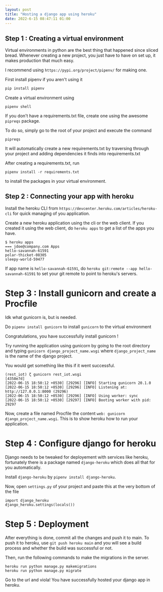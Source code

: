 ```yaml
---
layout: post
title: "Hosting a django app using heroku"
date: 2022-6-15 08:47:11 01:00
---
```


## Step 1 : Creating a virtual environment

Virtual environments in python are the best thing that happened since sliced bread.
Whenever creating a new project, you just have to have on set up, it makes production that 
much easy. 

I recommend using `https://pypi.org/project/pipenv/` for making one. 

First install pipenv if you aren't using it

```bash
pip install pipenv
```

Create a virtual environment using 

`pipenv shell`

If you don't have a requirements.txt file, create one using the awesome `pipreqs` package.

To do so, simply go to the root of your project and execute the command 

`pipreqs`

It will automatically create a new requirements.txt by traversing through your project 
and adding dependencies it finds into requirements.txt

After creating a requirements.txt, run 

`pipenv install -r requirements.txt`

to install the packages in your virtual environment. 

## Step 2 : Connecting your app with heroku

Install the heroku CLI from `https://devcenter.heroku.com/articles/heroku-cli` 
for quick managing of you application.

Create a new heroku application using the cli or the web client.
If you created it using the web client, do `heroku apps` to get a list of the apps
you have.

```
$ heroku apps
=== jdoe@company.com Apps
hello-savannah-61591
polar-thicket-08305
sleepy-world-59477
```

If app name is `hello-savannah-61591`, do `heroku git:remote --app hello-savannah-61591` to set 
your git remote to point to heroku's servers.

# Step 3 : Install gunicorn and create a Procfile

Idk what gunicorn is, but is needed. 

Do `pipenv install gunicorn` to install `gunicorn` to the virtual environment

Congratulations, you have successfully install gunicorn !

Try running the application using gunicorn by going to 
the root directory and typing 
`gunicorn django_project_name.wsgi` where 
`django_project_name` is 
the name of the django project.

You would get something like this if it went successful.

```
(rest_iot) ζ gunicorn rest_iot.wsgi                                                                                                     [4358e7d]
[2022-06-15 18:50:12 +0530] [29296] [INFO] Starting gunicorn 20.1.0
[2022-06-15 18:50:12 +0530] [29296] [INFO] Listening at: http://127.0.0.1:8000 (29296)
[2022-06-15 18:50:12 +0530] [29296] [INFO] Using worker: sync
[2022-06-15 18:50:12 +0530] [29297] [INFO] Booting worker with pid: 29297

```

Now, create a file named Procfile the content
`web: gunicorn django_project_name.wsgi`. This is to show heroku how to run 
your application.

# Step 4 : Configure django for heroku

Django needs to be tweaked for deployement with services like heroku,
fortunately there is a package named `django-heroku` which does 
all that for you automatically.

Install `django-heroku` by `pipenv install django-heroku`.

Now, open `settings.py` of your project and paste this at the very bottom of the file
```
import django_heroku
django_heroku.settings(locals())
```

<!-- # Step 5 : Security things -->

# Step 5 : Deployment

After everything is done, commit all the changes and push it to main.
To push it to heroku, use `git push heroku main` and you will see 
a build process and whether the build was successful or not.

Then, run the following commands to make the migrations in the server.
```
heroku run python manage.py makemigrations
heroku run python manage.py migrate
```

  Go to the url and viola! You have successfully hosted your django app in heroku.
